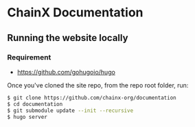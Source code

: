 # ChainX Documentation

## Running the website locally

### Requirement

- https://github.com/gohugoio/hugo

Once you've cloned the site repo, from the repo root folder, run:

```bash
$ git clone https://github.com/chainx-org/documentation
$ cd documentation
$ git submodule update --init --recursive
$ hugo server
```
